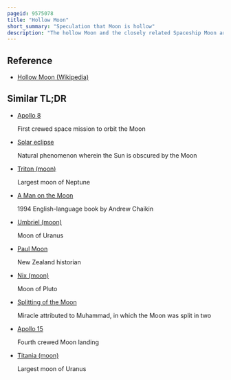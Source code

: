 ```yaml
---
pageid: 9575078
title: "Hollow Moon"
short_summary: "Speculation that Moon is hollow"
description: "The hollow Moon and the closely related Spaceship Moon are pseudoscientific Hypotheses which suggest that Earth's Moon is either wholly hollow or otherwise contains a substantial interior Space. No scientific Evidence Exists to support the Idea ; seismic Observations and other Data collected since Spacecraft began to orbit or land on the Moon indicate that it has a thin Crust, extensive Mantle and small, dense Core, although overall it is much less dense than Earth."
---
```


## Reference

- [Hollow Moon (Wikipedia)](https://en.wikipedia.org/?curid=9575078)

## Similar TL;DR

- [Apollo 8](/tldr/en/apollo-8)

  First crewed space mission to orbit the Moon

- [Solar eclipse](/tldr/en/solar-eclipse)

  Natural phenomenon wherein the Sun is obscured by the Moon

- [Triton (moon)](/tldr/en/triton-moon)

  Largest moon of Neptune

- [A Man on the Moon](/tldr/en/a-man-on-the-moon)

  1994 English-language book by Andrew Chaikin

- [Umbriel (moon)](/tldr/en/umbriel-moon)

  Moon of Uranus

- [Paul Moon](/tldr/en/paul-moon)

  New Zealand historian

- [Nix (moon)](/tldr/en/nix-moon)

  Moon of Pluto

- [Splitting of the Moon](/tldr/en/splitting-of-the-moon)

  Miracle attributed to Muhammad, in which the Moon was split in two

- [Apollo 15](/tldr/en/apollo-15)

  Fourth crewed Moon landing

- [Titania (moon)](/tldr/en/titania-moon)

  Largest moon of Uranus
